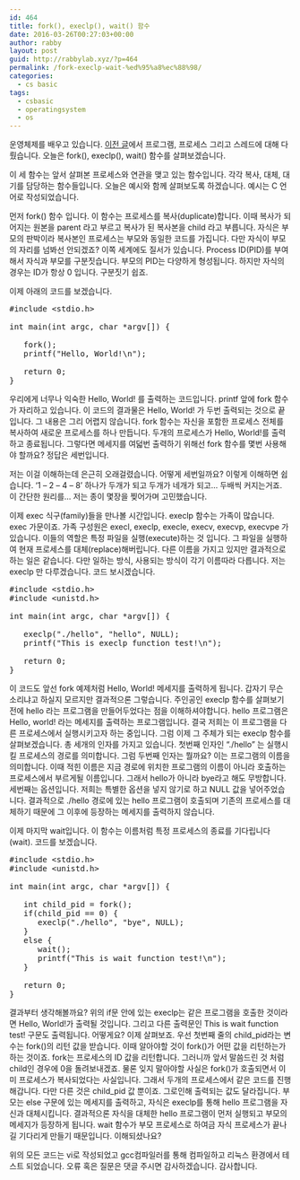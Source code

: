 ```yaml
---
id: 464
title: fork(), execlp(), wait() 함수
date: 2016-03-26T00:27:03+00:00
author: rabby
layout: post
guid: http://rabbylab.xyz/?p=464
permalink: /fork-execlp-wait-%ed%95%a8%ec%88%98/
categories:
  - cs basic
tags:
  - csbasic
  - operatingsystem
  - os
---
```

운영체제를 배우고 있습니다. <a href="http://rabbylab.xyz/%ed%94%84%eb%a1%9c%ea%b7%b8%eb%9e%a8-%ed%94%84%eb%a1%9c%ec%84%b8%ec%8a%a4-%ec%8a%a4%eb%a0%88%eb%93%9c/" target="_blank">이전 글</a>에서 프로그램, 프로세스 그리고 스레드에 대해 다뤘습니다. 오늘은 fork(), execlp(), wait() 함수를 살펴보겠습니다.

이 세 함수는 앞서 살펴본 프로세스와 연관을 맺고 있는 함수입니다. 각각 복사, 대체, 대기를 담당하는 함수들입니다. 오늘은 예시와 함께 살펴보도록 하겠습니다. 예시는 C 언어로 작성되었습니다.

먼저 fork() 함수 입니다. 이 함수는 프로세스를 복사(duplicate)합니다. 이때 복사가 되어지는 원본을 parent 라고 부르고 복사가 된 복사본을 child 라고 부릅니다. 자식은 부모의 판박이라 복사본인 프로세스는 부모와 동일한 코드를 가집니다. 다만 자식이 부모의 자리를 넘봐선 안되겠죠? 이쪽 세계에도 질서가 있습니다. Process ID(PID)를 부여해서 자식과 부모를 구분짓습니다. 부모의 PID는 다양하게 형성됩니다. 하지만 자식의 경우는 ID가 항상 0 입니다. 구분짓기 쉽죠.

이제 아래의 코드를 보겠습니다.

<pre class="brush: plain; title: ; notranslate" title="">#include &lt;stdio.h&gt;

int main(int argc, char *argv[]) {

   fork();
   printf("Hello, World!\n");
   
   return 0;
}
</pre>

우리에게 너무나 익숙한 Hello, World! 를 출력하는 코드입니다. printf 앞에 fork 함수가 자리하고 있습니다. 이 코드의 결과물은 Hello, World! 가 두번 출력되는 것으로 끝입니다. 그 내용은 그리 어렵지 않습니다. fork 함수는 자신을 포함한 프로세스 전체를 복사하여 새로운 프로세스를 하나 만듭니다. 두개의 프로세스가 Hello, World!를 출력하고 종료됩니다. 그렇다면 메세지를 여덟번 출력하기 위해선 fork 함수를 몇번 사용해야 할까요? 정답은 세번입니다.

저는 이걸 이해하는데 은근히 오래걸렸습니다. 어떻게 세번일까요? 이렇게 이해하면 쉽습니다. &#8216;1 &#8211; 2 &#8211; 4 &#8211; 8&#8217; 하나가 두개가 되고 두개가 네개가 되고&#8230; 두배씩 커지는거죠. 이 간단한 원리를&#8230; 저는 종이 몇장을 찢어가며 고민했습니다.

이제 exec 식구(family)들을 만나볼 시간입니다. execlp 함수는 가족이 많습니다. exec 가문이죠. 가족 구성원은 execl, execlp, execle, execv, execvp, execvpe 가 있습니다. 이들의 역할은 특정 파일을 실행(execute)하는 것 입니다. 그 파일을 실행하여 현재 프로세스를 대체(replace)해버립니다. 다른 이름을 가지고 있지만 결과적으로 하는 일은 같습니다. 다만 일하는 방식, 사용되는 방식이 각기 이름따라 다릅니다. 저는 execlp 만 다루겠습니다. 코드 보시겠습니다.

<pre class="brush: plain; title: ; notranslate" title="">#include &lt;stdio.h&gt;
#include &lt;unistd.h&gt;

int main(int argc, char *argv[]) {

   execlp("./hello", "hello", NULL);
   printf("This is execlp function test!\n");

   return 0;
} 
</pre>

이 코드도 앞선 fork 예제처럼 Hello, World! 메세지를 출력하게 됩니다. 갑자기 무슨 소리냐고 하실지 모르지만 결과적으론 그렇습니다. 주인공인 execlp 함수를 살펴보기 전에 hello 라는 프로그램을 만들어두었다는 점을 이해하셔야합니다. hello 프로그램은 Hello, world! 라는 메세지를 출력하는 프로그램입니다. 결국 저희는 이 프로그램을 다른 프로세스에서 실행시키고자 하는 중입니다. 그럼 이제 그 주체가 되는 execlp 함수를 살펴보겠습니다. 총 세개의 인자를 가지고 있습니다. 첫번째 인자인 &#8220;./hello&#8221; 는 실행시킬 프로세스의 경로를 의미합니다. 그럼 두번째 인자는 뭘까요? 이는 프로그램의 이름을 의미합니다. 이때 적힌 이름은 지금 경로에 위치한 프로그램의 이름이 아니라 호출하는 프로세스에서 부르게될 이름입니다. 그래서 hello가 아니라 bye라고 해도 무방합니다. 세번째는 옵션입니다. 저희는 특별한 옵션을 넣지 않기로 하고 NULL 값을 넣어주었습니다. 결과적으로 ./hello 경로에 있는 hello 프로그램이 호출되며 기존의 프로세스를 대체하기 때문에 그 이후에 등장하는 메세지를 출력하지 않습니다.

이제 마지막 wait입니다. 이 함수는 이름처럼 특정 프로세스의 종료를 기다립니다(wait). 코드를 보겠습니다.

<pre class="brush: plain; title: ; notranslate" title="">#include &lt;stdio.h&gt;
#include &lt;unistd.h&gt;

int main(int argc, char *argv[]) {

   int child_pid = fork();
   if(child_pid == 0) {
      execlp("./hello", "bye", NULL);
   }
   else {
      wait();
      printf("This is wait function test!\n");
   }
   
   return 0;
}
</pre>

결과부터 생각해볼까요? 위의 if문 안에 있는 execlp는 같은 프로그램을 호출한 것이라면 Hello, World!가 출력될 것입니다. 그리고 다른 출력문인 This is wait function test! 구문도 출력됩니다. 어떻게요? 이제 살펴보죠. 우선 첫번째 줄의 child\_pid라는 변수는 fork()의 리턴 값을 받습니다. 이때 알아야할 것이 fork()가 어떤 값을 리턴하는가 하는 것이죠. fork는 프로세스의 ID 값을 리턴합니다. 그러니까 앞서 말씀드린 것 처럼 child인 경우에 0을 돌려보내겠죠. 물론 잊지 말아야할 사실은 fork()가 호출되면서 이미 프로세스가 복사되었다는 사실입니다. 그래서 두개의 프로세스에서 같은 코드를 진행해갑니다. 다만 다른 것은 child\_pid 값 뿐이죠. 그로인해 출력되는 값도 달라집니다. 부모는 else 구문에 있는 메세지를 출력하고, 자식은 execlp를 통해 hello 프로그램을 자신과 대체시킵니다. 결과적으론 자식을 대체한 hello 프로그램이 먼저 실행되고 부모의 메세지가 등장하게 됩니다. wait 함수가 부모 프로세스로 하여금 자식 프로세스가 끝나길 기다리게 만들기 때문입니다. 이해되셨나요?

위의 모든 코드는 vi로 작성되었고 gcc컴파일러를 통해 컴파일하고 리눅스 환경에서 테스트 되었습니다. 오류 혹은 질문은 댓글 주시면 감사하겠습니다. 감사합니다.